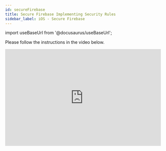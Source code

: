 ```yaml
---
id: secureFirebase
title: Secure Firebase Implementing Security Rules
sidebar_label: iOS - Secure Firebase
---
```


import useBaseUrl from '@docusaurus/useBaseUrl';

Please follow the instructions in the video below.

<iframe width="100%" height="315" src="https://www.youtube.com/embed/LrfTkQUDlpg" frameborder="0" allow="accelerometer; autoplay; clipboard-write; encrypted-media; gyroscope; picture-in-picture" allowfullscreen></iframe>